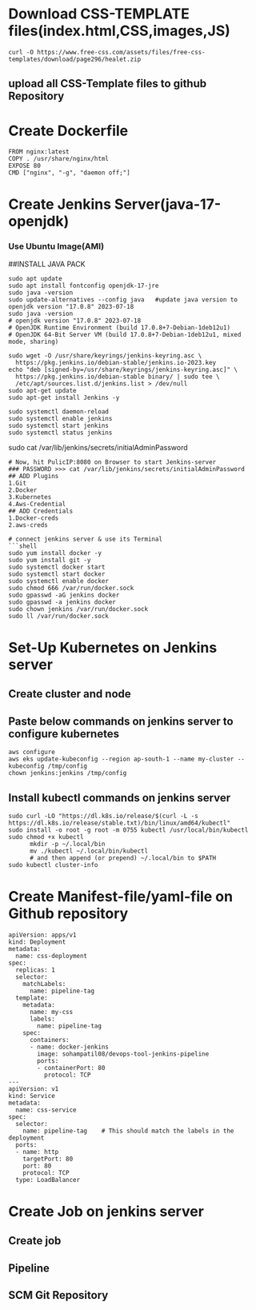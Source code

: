 # Download CSS-TEMPLATE files(index.html,CSS,images,JS)
```shell
curl -O https://www.free-css.com/assets/files/free-css-templates/download/page296/healet.zip
```
## upload all CSS-Template files to github Repository

# Create Dockerfile
```shell
FROM nginx:latest
COPY . /usr/share/nginx/html
EXPOSE 80
CMD ["nginx", "-g", "daemon off;"]
```

# Create Jenkins Server(java-17-openjdk)
### Use Ubuntu Image(AMI)
##INSTALL JAVA PACK
```shell
sudo apt update
sudo apt install fontconfig openjdk-17-jre
sudo java -version
sudo update-alternatives --config java   #update java version to openjdk version "17.0.8" 2023-07-18
sudo java -version
# openjdk version "17.0.8" 2023-07-18
# OpenJDK Runtime Environment (build 17.0.8+7-Debian-1deb12u1)
# OpenJDK 64-Bit Server VM (build 17.0.8+7-Debian-1deb12u1, mixed mode, sharing)
```
```shell
sudo wget -O /usr/share/keyrings/jenkins-keyring.asc \
  https://pkg.jenkins.io/debian-stable/jenkins.io-2023.key
echo "deb [signed-by=/usr/share/keyrings/jenkins-keyring.asc]" \
  https://pkg.jenkins.io/debian-stable binary/ | sudo tee \
  /etc/apt/sources.list.d/jenkins.list > /dev/null
sudo apt-get update
sudo apt-get install Jenkins -y
```
```
sudo systemctl daemon-reload
sudo systemctl enable jenkins
sudo systemctl start jenkins
sudo systemctl status jenkins
```
sudo cat /var/lib/jenkins/secrets/initialAdminPassword
```
# Now, hit PulicIP:8080 on Browser to start Jenkins-server
### PASSWORD >>> cat /var/lib/jenkins/secrets/initialAdminPassword
## ADD Plugins
1.Git
2.Docker
3.Kubernetes
4.Aws-Credential
## ADD Credentials
1.Docker-creds
2.aws-creds

# connect jenkins server & use its Terminal
```shell
sudo yum install docker -y
sudo yum install git -y
sudo systemctl docker start
sudo systemctl start docker
sudo systemctl enable docker 
sudo chmod 666 /var/run/docker.sock
sudo gpasswd -aG jenkins docker
sudo gpasswd -a jenkins docker
sudo chown jenkins /var/run/docker.sock
sudo ll /var/run/docker.sock
```
# Set-Up Kubernetes on Jenkins server
## Create cluster and node
## Paste below commands on jenkins server to configure kubernetes
```shell
aws configure
aws eks update-kubeconfig --region ap-south-1 --name my-cluster --kubeconfig /tmp/config
chown jenkins:jenkins /tmp/config
```
## Install kubectl commands on jenkins server
```shell
sudo curl -LO "https://dl.k8s.io/release/$(curl -L -s https://dl.k8s.io/release/stable.txt)/bin/linux/amd64/kubectl"
sudo install -o root -g root -m 0755 kubectl /usr/local/bin/kubectl
sudo chmod +x kubectl
      mkdir -p ~/.local/bin
      mv ./kubectl ~/.local/bin/kubectl
      # and then append (or prepend) ~/.local/bin to $PATH
sudo kubectl cluster-info
```
# Create Manifest-file/yaml-file on Github repository
```
apiVersion: apps/v1
kind: Deployment
metadata:
  name: css-deployment
spec:
  replicas: 1
  selector:
    matchLabels:
      name: pipeline-tag
  template:
    metadata:
      name: my-css
      labels:
        name: pipeline-tag
    spec: 
      containers:
      - name: docker-jenkins
        image: sohampatil08/devops-tool-jenkins-pipeline
        ports:
        - containerPort: 80
          protocol: TCP
---
apiVersion: v1
kind: Service
metadata:
  name: css-service
spec:
  selector:
    name: pipeline-tag    # This should match the labels in the deployment
  ports:
  - name: http
    targetPort: 80
    port: 80
    protocol: TCP
  type: LoadBalancer
```
# Create Job on jenkins server
## Create job
## Pipeline
## SCM Git Repository

